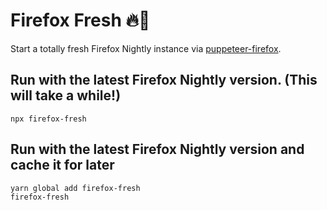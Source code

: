 # Firefox Fresh 🔥🦊

Start a totally fresh Firefox Nightly instance via [puppeteer-firefox](https://www.npmjs.com/package/puppeteer-firefox).

## Run with the latest Firefox Nightly version. (This will take a while!)

``` shell
npx firefox-fresh
```

## Run with the latest Firefox Nightly version and cache it for later

```shell
yarn global add firefox-fresh
firefox-fresh
```
